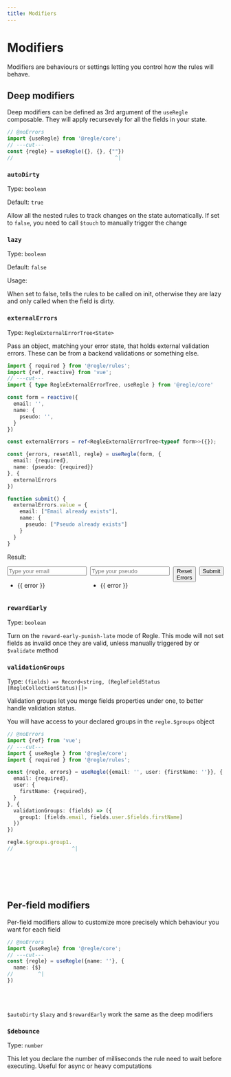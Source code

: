 ```yaml
---
title: Modifiers
---
```


# Modifiers

Modifiers are behaviours or settings letting you control how the rules will behave.

## Deep modifiers

Deep modifiers can be defined as 3rd argument of the `useRegle` composable. They will apply recursevely for all the fields in your state.

```ts twoslash
// @noErrors
import {useRegle} from '@regle/core';
// ---cut---
const {regle} = useRegle({}, {}, {""})
//                                 ^|
```

### `autoDirty`
Type: `boolean`

Default: `true`

Allow all the nested rules to track changes on the state automatically.
If set to `false`, you need to call `$touch` to manually trigger the change

### `lazy`
Type: `boolean`

Default: `false`

Usage:

When set to false, tells the rules to be called on init, otherwise they are lazy and only called when the field is dirty.

### `externalErrors`

Type: `RegleExternalErrorTree<State>` 

Pass an object, matching your error state, that holds external validation errors. These can be from a backend validations or something else.

```ts twoslash
import { required } from '@regle/rules';
import {ref, reactive} from 'vue';
// ---cut---
import { type RegleExternalErrorTree, useRegle } from '@regle/core'

const form = reactive({
  email: '',
  name: {
    pseudo: '',
  }
})

const externalErrors = ref<RegleExternalErrorTree<typeof form>>({});

const {errors, resetAll, regle} = useRegle(form, {
  email: {required},
  name: {pseudo: {required}}
}, {
  externalErrors
})

function submit() {
  externalErrors.value = {
    email: ["Email already exists"],
    name: {
      pseudo: ["Pseudo already exists"]
    }
  }
}
```

Result:

<div class="demo-container">
  <div style="display: flex; gap: 8px; align-items: flex-start">
    <div>
       <input v-model='form.email' placeholder='Type your email'/>
        <ul v-if="errors.email.length">
          <li v-for="error of errors.email" :key='error'>
            {{ error }}
          </li>
        </ul>
    </div>
    <div>
        <input v-model='form.name.pseudo' placeholder='Type your pseudo'/>
        <ul v-if="errors.name.pseudo.length">
          <li v-for="error of errors.name.pseudo" :key='error'>
            {{ error }}
          </li>
        </ul>
    </div>
    <button type="button" @click="regle.$clearExternalErrors">Reset Errors</button>
    <button type="button" @click="submit">Submit</button>
  </div>
 
</div>


<script setup lang='ts'>
import { required } from '@regle/rules';
import {ref, reactive} from 'vue';
import { type RegleExternalErrorTree, useRegle } from '@regle/core';

const form = reactive({
  email: '',
  name: {
    pseudo: '',
  }
})

const externalErrors = ref<RegleExternalErrorTree<typeof form>>({});

const {errors, resetAll, regle} = useRegle(form, {
  email: {required},
  name: {pseudo: {required}}
}, {
  externalErrors
})

function submit() {
  externalErrors.value = {
    email: ["Email already exists"],
    name: {
      pseudo: ["Pseudo already exists"]
    }
  }
}
</script>


### `rewardEarly`

Type: `boolean`

Turn on the `reward-early-punish-late` mode of Regle. This mode will not set fields as invalid once they are valid, unless manually triggered by or `$validate` method


### `validationGroups`

Type: `(fields) => Record<string, (RegleFieldStatus |RegleCollectionStatus)[]>`

Validation groups let you merge fields properties under one, to better handle validation status.

You will have access to your declared groups in the `regle.$groups` object

```ts twoslash
// @noErrors
import {ref} from 'vue';
// ---cut---
import { useRegle } from '@regle/core';
import { required } from '@regle/rules';

const {regle, errors} = useRegle({email: '', user: {firstName: ''}}, {
  email: {required},
  user: {
    firstName: {required},
  }
}, {
  validationGroups: (fields) => ({
    group1: [fields.email, fields.user.$fields.firstName]
  })
})

regle.$groups.group1.
//                   ^|
```
<br><br><br><br>

## Per-field modifiers

Per-field modifiers allow to customize more precisely which behaviour you want for each field

```ts twoslash
// @noErrors
import {useRegle} from '@regle/core';
// ---cut---
const {regle} = useRegle({name: ''}, {
  name: {$}
//        ^|    
})
```

<br><br>


`$autoDirty` `$lazy` and `$rewardEarly` work the same as the deep modifiers

### `$debounce`
Type: `number`

This let you declare the number of milliseconds the rule need to wait before executing. Useful for async or heavy computations
